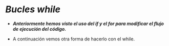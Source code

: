 # **_Bucles while_**

- **_Anteriormente hemos visto el uso del if y el for para modificar el flujo de ejecución del código._**
  
- A continuación vemos otra forma de hacerlo con el while.
